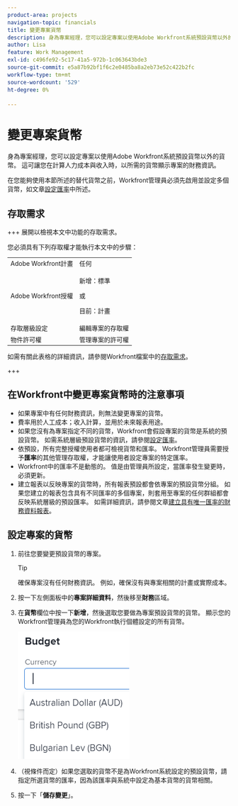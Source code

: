 ```yaml
---
product-area: projects
navigation-topic: financials
title: 變更專案貨幣
description: 身為專案經理，您可以設定專案以使用Adobe Workfront系統預設貨幣以外的貨幣。 這可讓您在計算人力成本與收入時，以所需的貨幣顯示專案的財務資訊。
author: Lisa
feature: Work Management
exl-id: c496fe92-5c17-41a5-972b-1c063643bde3
source-git-commit: e5a87b92bf1f6c2e0485ba8a2eb73e52c422b2fc
workflow-type: tm+mt
source-wordcount: '529'
ht-degree: 0%

---
```


# 變更專案貨幣

身為專案經理，您可以設定專案以使用Adobe Workfront系統預設貨幣以外的貨幣。 這可讓您在計算人力成本與收入時，以所需的貨幣顯示專案的財務資訊。

在您能夠使用本節所述的替代貨幣之前，Workfront管理員必須先啟用並設定多個貨幣，如文章[設定匯率](../../../administration-and-setup/manage-workfront/exchange-rates/set-up-exchange-rates.md)中所述。

## 存取需求

+++ 展開以檢視本文中功能的存取需求。

您必須具有下列存取權才能執行本文中的步驟：

<table style="table-layout:auto"> 
 <col> 
 <col> 
 <tbody> 
  <tr> 
   <td role="rowheader">Adobe Workfront計畫</td> 
   <td>任何</td> 
  </tr> 
  <tr> 
   <td role="rowheader">Adobe Workfront授權</td> 
   <td>
   <p>新增：標準</p>
   <p>或</p>
   <p>目前：計畫</p></td> 
  </tr> 
  <tr> 
   <td role="rowheader">存取層級設定</td> 
   <td>編輯專案的存取權</td> 
  </tr> 
  <tr> 
   <td role="rowheader">物件許可權</td> 
   <td>管理專案的許可權</td> 
  </tr> 
 </tbody> 
</table>

如需有關此表格的詳細資訊，請參閱Workfront檔案中的[存取需求](/help/quicksilver/administration-and-setup/add-users/access-levels-and-object-permissions/access-level-requirements-in-documentation.md)。

+++

## 在Workfront中變更專案貨幣時的注意事項

* 如果專案中有任何財務資訊，則無法變更專案的貨幣。
* 費率用於人工成本；收入計算，並用於未來報表用途。
* 如果您沒有為專案指定不同的貨幣，Workfront會假設專案的貨幣是系統的預設貨幣。 如需系統層級預設貨幣的資訊，請參閱[設定匯率](../../../administration-and-setup/manage-workfront/exchange-rates/set-up-exchange-rates.md)。
* 依預設，所有完整授權使用者都可檢視貨幣和匯率。 Workfront管理員需要授予&#x200B;**匯率**&#x200B;的其他管理存取權，才能讓使用者設定專案的特定匯率。
* Workfront中的匯率不是動態的。 值是由管理員所設定，當匯率發生變更時，必須更新。
* 建立報表以反映專案的貨幣時，所有報表預設都會依專案的預設貨幣分組。 如果您建立的報表包含具有不同匯率的多個專案，則套用至專案的任何群組都會反映系統層級的預設匯率。 如需詳細資訊，請參閱文章[建立具有唯一匯率的財務資料報表](../../../reports-and-dashboards/reports/creating-and-managing-reports/create-financial-data-reports-unique-exchange-rates.md)。

## 設定專案的貨幣

1. 前往您要變更預設貨幣的專案。

   >[!TIP]
   >
   >確保專案沒有任何財務資訊。 例如，確保沒有與專案相關的計畫或實際成本。

1. 按一下左側面板中的&#x200B;**專案詳細資料**，然後移至&#x200B;**財務**&#x200B;區域。
1. 在&#x200B;**貨幣**&#x200B;欄位中按一下&#x200B;**新增**，然後選取您要做為專案預設貨幣的貨幣。 顯示您的Workfront管理員為您的Workfront執行個體設定的所有貨幣。

   ![](assets/currency-on-project-expanded-nwe.png)

1. （視條件而定）如果您選取的貨幣不是為Workfront系統設定的預設貨幣，請指定所選貨幣的匯率，因為該匯率與系統中設定為基本貨幣的貨幣相關。
1. 按一下「**儲存變更**」。
